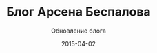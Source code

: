 ---
title: Блог Арсена Беспалова
subtitle: Обновление блога
layout: default
modal-id: 2
date: 2015-04-02
img: arsenbespalov.png
thumbnail: arsenbespalov-thumbnail.png
alt: image-alt
project-date: Апрель 2015
client: Арсен Беспалова
category: Обновление блога
site: http://blog.arsen.ru
description: Надо было просто сделать очередную версию блога и чтобы было на блогинговом движке Ghost, т.к. он очень простой и удобный. Ну и разукрасить конечно же существующие уже статьи. Все получилось лучше чем обычно. Спасибо разработчиками Ghost.

---